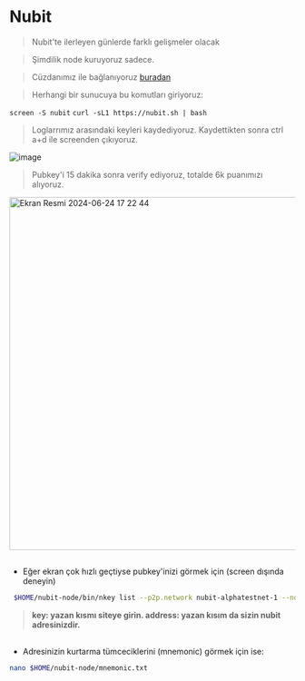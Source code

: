 # Nubit

> Nubit'te ilerleyen günlerde farklı gelişmeler olacak

> Şimdilik node kuruyoruz sadece.

> Cüzdanımız ile bağlanıyoruz [buradan](https://alpha.nubit.org/) 

> Herhangi bir sunucuya bu komutları giriyoruz: 

`screen -S nubit`
`curl -sL1 https://nubit.sh | bash`

> Loglarrımız arasındaki keyleri kaydediyoruz.
> Kaydettikten sonra ctrl a+d ile screenden çıkıyoruz.

![image](https://github.com/ruesandora/Nubit/assets/101149671/2ef4e7cd-7d50-42e7-9864-23f20399bb17)

> Pubkey'i 15 dakika sonra verify ediyoruz, totalde 6k puanımızı alıyoruz.

<img width="622" alt="Ekran Resmi 2024-06-24 17 22 44" src="https://github.com/ruesandora/Nubit/assets/101149671/f81d1cf5-139a-413c-a830-ef00b42c0339">

## 

-  Eğer ekran çok hızlı geçtiyse pubkey'inizi görmek için (screen dışında deneyin)

```sh
 $HOME/nubit-node/bin/nkey list --p2p.network nubit-alphatestnet-1 --node.type light
```

> **key: yazan kısmı siteye girin.
 address: yazan kısım da sizin nubit adresinizdir.**
 
 ##

-  Adresinizin kurtarma tümceciklerini (mnemonic) görmek için ise:

```sh
nano $HOME/nubit-node/mnemonic.txt
```
